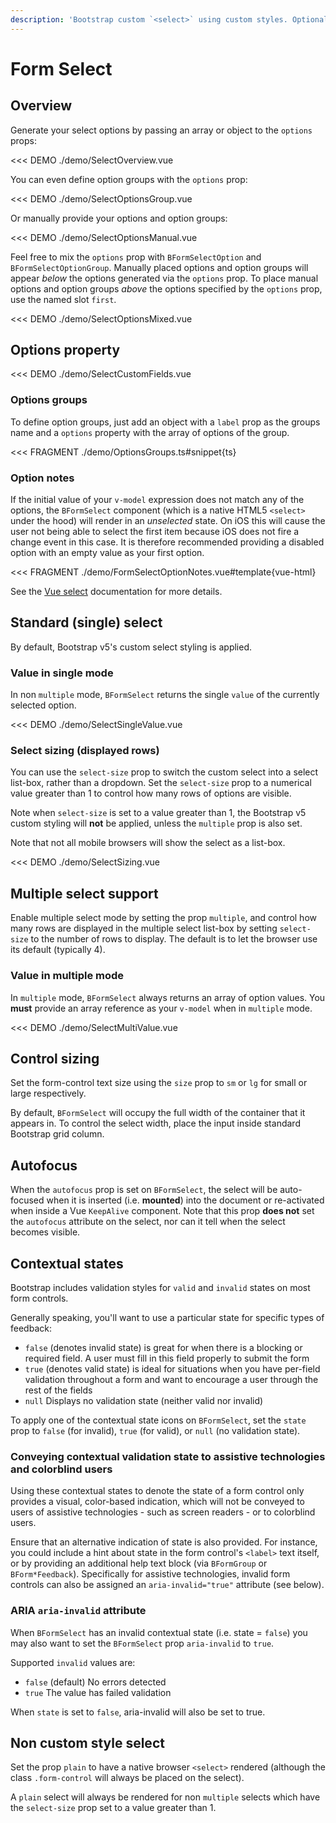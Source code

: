 ```yaml
---
description: 'Bootstrap custom `<select>` using custom styles. Optionally specify options based on an array, array of objects, or an object.'
---
```


# Form Select

<PageHeader base="githubComponentsDirectory" />

## Overview

Generate your select options by passing an array or object to the `options` props:

<<< DEMO ./demo/SelectOverview.vue

You can even define option groups with the `options` prop:

<<< DEMO ./demo/SelectOptionsGroup.vue

Or manually provide your options and option groups:

<<< DEMO ./demo/SelectOptionsManual.vue

Feel free to mix the `options` prop with `BFormSelectOption` and
`BFormSelectOptionGroup`. Manually placed options and option groups will appear _below_ the
options generated via the `options` prop. To place manual options and option groups _above_ the
options specified by the `options` prop, use the named slot `first`.

<<< DEMO ./demo/SelectOptionsMixed.vue

## Options property

<!--@include: ./_options.md{5,}-->

<<< DEMO ./demo/SelectCustomFields.vue

### Options groups

To define option groups, just add an object with a `label` prop as the groups name and a `options` property with the array of options of the group.

<<< FRAGMENT ./demo/OptionsGroups.ts#snippet{ts}

### Option notes

If the initial value of your `v-model` expression does not match any of the options, the
`BFormSelect` component (which is a native HTML5 `<select>` under the hood) will render in an
_unselected_ state. On iOS this will cause the user not being able to select the first item because
iOS does not fire a change event in this case. It is therefore recommended providing a disabled
option with an empty value as your first option.

<<< FRAGMENT ./demo/FormSelectOptionNotes.vue#template{vue-html}

See the [Vue select](https://v3.vuejs.org/guide/forms.html#select) documentation for more details.

## Standard (single) select

By default, Bootstrap v5's custom select styling is applied.

### Value in single mode

In non `multiple` mode, `BFormSelect` returns the single `value` of the currently selected
option.

<<< DEMO ./demo/SelectSingleValue.vue

### Select sizing (displayed rows)

You can use the `select-size` prop to switch the custom select into a select list-box, rather than a
dropdown. Set the `select-size` prop to a numerical value greater than 1 to control how many rows of
options are visible.

Note when `select-size` is set to a value greater than 1, the Bootstrap v5 custom styling will
**not** be applied, unless the `multiple` prop is also set.

Note that not all mobile browsers will show the select as a list-box.

<<< DEMO ./demo/SelectSizing.vue

## Multiple select support

Enable multiple select mode by setting the prop `multiple`, and control how many rows are displayed
in the multiple select list-box by setting `select-size` to the number of rows to display. The
default is to let the browser use its default (typically 4).

### Value in multiple mode

In `multiple` mode, `BFormSelect` always returns an array of option values. You **must** provide
an array reference as your `v-model` when in `multiple` mode.

<<< DEMO ./demo/SelectMultiValue.vue

## Control sizing

Set the form-control text size using the `size` prop to `sm` or `lg` for small or large
respectively.

By default, `BFormSelect` will occupy the full width of the container that it appears in. To
control the select width, place the input inside standard Bootstrap grid column.

## Autofocus

When the `autofocus` prop is set on `BFormSelect`, the select will be auto-focused when it is
inserted (i.e. **mounted**) into the document or re-activated when inside a Vue `KeepAlive`
component. Note that this prop **does not** set the `autofocus` attribute on the select, nor can it
tell when the select becomes visible.

## Contextual states

Bootstrap includes validation styles for `valid` and `invalid` states on most form controls.

Generally speaking, you'll want to use a particular state for specific types of feedback:

- `false` (denotes invalid state) is great for when there is a blocking or required field. A user
  must fill in this field properly to submit the form
- `true` (denotes valid state) is ideal for situations when you have per-field validation throughout
  a form and want to encourage a user through the rest of the fields
- `null` Displays no validation state (neither valid nor invalid)

To apply one of the contextual state icons on `BFormSelect`, set the `state` prop to `false`
(for invalid), `true` (for valid), or `null` (no validation state).

### Conveying contextual validation state to assistive technologies and colorblind users

Using these contextual states to denote the state of a form control only provides a visual,
color-based indication, which will not be conveyed to users of assistive technologies - such as
screen readers - or to colorblind users.

Ensure that an alternative indication of state is also provided. For instance, you could include a
hint about state in the form control's `<label>` text itself, or by providing an additional help
text block (via `BFormGroup` or `BForm*Feedback`). Specifically for assistive technologies,
invalid form controls can also be assigned an `aria-invalid="true"` attribute (see below).

### ARIA `aria-invalid` attribute

When `BFormSelect` has an invalid contextual state (i.e. state = `false`) you may also want to
set the `BFormSelect` prop `aria-invalid` to `true`.

Supported `invalid` values are:

- `false` (default) No errors detected
- `true` The value has failed validation

When `state` is set to `false`, aria-invalid will also be set to true.

## Non custom style select

Set the prop `plain` to have a native browser `<select>` rendered (although the class
`.form-control` will always be placed on the select).

A `plain` select will always be rendered for non `multiple` selects which have the `select-size`
prop set to a value greater than 1.

<ComponentReference :data="data" />

<script setup lang="ts">
import {data} from '../../data/components/formSelect.data'
</script>
